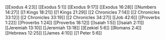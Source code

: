 [[Exodus 4:23]]
[[Exodus 5:1]]
[[Exodus 9:17]]
[[Exodus 16:28]]
[[Numbers 14:27]]
[[1 Kings 18:21]]
[[1 Kings 21:29]]
[[2 Chronicles 7:14]]
[[2 Chronicles 33:12]]
[[2 Chronicles 33:19]]
[[2 Chronicles 34:27]]
[[Job 42:6]]
[[Proverbs 1:22]]
[[Proverbs 1:24]]
[[Proverbs 18:12]]
[[Isaiah 1:5]]
[[Isaiah 2:11]]
[[Jeremiah 13:10]]
[[Jeremiah 13:18]]
[[Ezekiel 5:6]]
[[Romans 2:4]]
[[Hebrews 12:25]]
[[James 4:10]]
[[1 Peter 5:6]]
